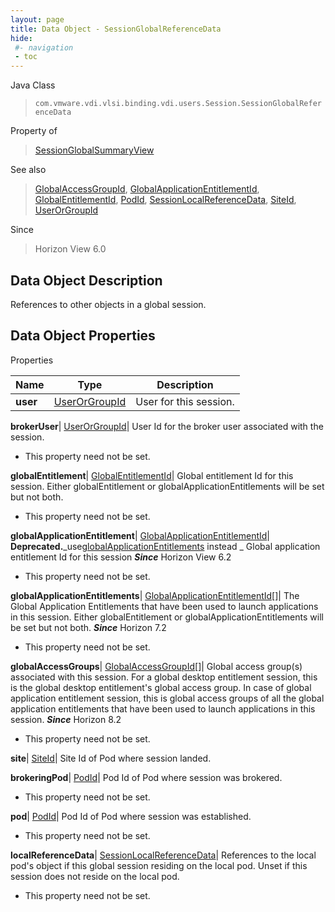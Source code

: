 ```yaml
---
layout: page
title: Data Object - SessionGlobalReferenceData
hide:
 #- navigation
 - toc
---
```






Java Class  
> `com.vmware.vdi.vlsi.binding.vdi.users.Session.SessionGlobalReferenceData`

Property of  
> [SessionGlobalSummaryView](vdi.users.Session.SessionGlobalSummaryView.md#field_detail)

See also  
> [GlobalAccessGroupId](vdi.entity.GlobalAccessGroupId.md), [GlobalApplicationEntitlementId](vdi.entity.GlobalApplicationEntitlementId.md), [GlobalEntitlementId](vdi.entity.GlobalEntitlementId.md), [PodId](vdi.entity.PodId.md), [SessionLocalReferenceData](vdi.users.Session.SessionLocalReferenceData.md), [SiteId](vdi.entity.SiteId.md), [UserOrGroupId](vdi.entity.UserOrGroupId.md)

Since  
> Horizon View 6.0


## Data Object Description 

References to other objects in a global session. 

## Data Object Properties

Properties

Name |  Type |  Description   
---|---|---  
**user**| [UserOrGroupId](vdi.entity.UserOrGroupId.md)|  User for this session.   
  
**brokerUser**| [UserOrGroupId](vdi.entity.UserOrGroupId.md)|  User Id for the broker user associated with the session.   


* This property need not be set.

  
**globalEntitlement**| [GlobalEntitlementId](vdi.entity.GlobalEntitlementId.md)|  Global entitlement Id for this session. Either globalEntitlement or globalApplicationEntitlements will be set but not both.   


* This property need not be set.

  
**globalApplicationEntitlement**| [GlobalApplicationEntitlementId](vdi.entity.GlobalApplicationEntitlementId.md)| **Deprecated.**_use[globalApplicationEntitlements](vdi.users.Session.SessionGlobalReferenceData.md#globalApplicationEntitlements) instead _ Global application entitlement Id for this session  **_Since_** Horizon View 6.2  


* This property need not be set.

  
**globalApplicationEntitlements**| [GlobalApplicationEntitlementId[]](vdi.entity.GlobalApplicationEntitlementId.md)|  The Global Application Entitlements that have been used to launch applications in this session. Either globalEntitlement or globalApplicationEntitlements will be set but not both.  **_Since_** Horizon 7.2  


* This property need not be set.

  
**globalAccessGroups**| [GlobalAccessGroupId[]](vdi.entity.GlobalAccessGroupId.md)|  Global access group(s) associated with this session. For a global desktop entitlement session, this is the global desktop entitlement's global access group. In case of global application entitlement session, this is global access groups of all the global application entitlements that have been used to launch applications in this session.  **_Since_** Horizon 8.2  


* This property need not be set.

  
**site**| [SiteId](vdi.entity.SiteId.md)|  Site Id of Pod where session landed.   
  
**brokeringPod**| [PodId](vdi.entity.PodId.md)|  Pod Id of Pod where session was brokered.   


* This property need not be set.

  
**pod**| [PodId](vdi.entity.PodId.md)|  Pod Id of Pod where session was established.   


* This property need not be set.

  
**localReferenceData**| [SessionLocalReferenceData](vdi.users.Session.SessionLocalReferenceData.md)|  References to the local pod's object if this global session residing on the local pod. Unset if this session does not reside on the local pod.   


* This property need not be set.

  
  
  
 
  
  
